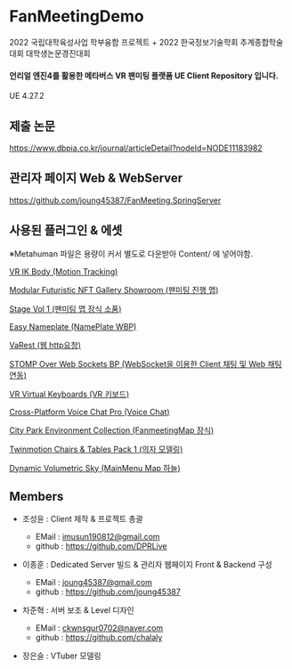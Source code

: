 # FanMeetingDemo
2022 국립대학육성사업 학부융합 프로젝트 + 2022 한국정보기술학회 추계종합학술대회 대학생논문경진대회 </br>
#### 언리얼 엔진4를 활용한 메타버스 VR 팬미팅 플랫폼 UE Client Repository 입니다.
UE 4.27.2

## 제출 논문 
https://www.dbpia.co.kr/journal/articleDetail?nodeId=NODE11183982

## 관리자 페이지 Web & WebServer
https://github.com/joung45387/FanMeeting.SpringServer

## 사용된 플러그인 & 에셋

※Metahuman 파일은 용량이 커서 별도로 다운받아 Content/ 에 넣어야함.

[VR IK Body (Motion Tracking)](https://www.unrealengine.com/marketplace/ko/item/4907c10801d643af9fbec003c0d2f1e3)

[Modular Futuristic NFT Gallery Showroom (팬미팅 진행 맵)](https://www.unrealengine.com/marketplace/ko/item/ce40374f887d4298b3ff37620186b88b)

[Stage Vol 1 (팬미팅 맵 장식 소품)](https://www.unrealengine.com/marketplace/ko/item/2775e24ab3704118943a63c6d494c293)

[Easy Nameplate (NamePlate WBP)](https://www.unrealengine.com/marketplace/ko/item/3098320e88824bb59a1e5f518bb9781e)

[VaRest (웹 http요청)](https://www.unrealengine.com/marketplace/ko/item/aa2e972d9d87485c9617f69a9bf22b92)

[STOMP Over Web Sockets BP (WebSocket을 이용한 Client 채팅 및 Web 채팅 연동)](https://www.unrealengine.com/marketplace/ko/item/e72fdf769faa49fea5967ebae431f68a)

[VR Virtual Keyboards (VR 키보드)](https://www.unrealengine.com/marketplace/ko/item/bc1bdc65b7f64fd38678f764ab5ea29a)

[Cross-Platform Voice Chat Pro (Voice Chat)](https://www.unrealengine.com/marketplace/ko/item/ae814eb7f9b6410b8f6c8aec7b6e3ec3)

[City Park Environment Collection (FanmeetingMap 장식)](https://www.unrealengine.com/marketplace/ko/item/4a0303ba7c3f4124a69f82db57d88644)

[Twinmotion Chairs & Tables Pack 1 (의자 모델링)](https://www.unrealengine.com/marketplace/ko/item/35234beeb933415685c3929993da364b)

[Dynamic Volumetric Sky (MainMenu Map 하늘)](https://www.unrealengine.com/marketplace/ko/item/b04ae01bb14542e4b9fe764bb2d8ac07)


## Members
 
* 조성윤 : Client 제작 & 프로젝트 총괄
  * EMail : imusun190812@gmail.com
  * github : https://github.com/DPRLive
  
* 이종훈 : Dedicated Server 빌드 & 관리자 웹페이지 Front & Backend 구성
  * EMail : joung45387@gmail.com
  * github : https://github.com/joung45387

* 차준혁 : 서버 보조 & Level 디자인
  * EMail : ckwnsgur0702@naver.com
  * github : https://github.com/chalaly

* 장은슬 : VTuber 모델링


